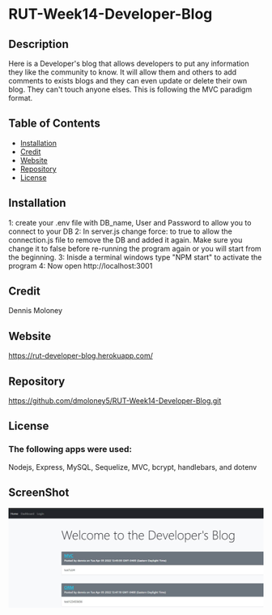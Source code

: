# RUT-Week14-Developer-Blog
## Description
 Here is a Developer's blog that allows developers to put any information they like the community to know.  It will allow them and others to add comments to exists blogs and they can even update or delete their own blog.  They can't touch anyone elses.  This is following the MVC paradigm format.  

  
  ## Table of Contents
  * [Installation](#installation)
  * [Credit](#credit)
  * [Website](#Website)
  * [Repository](#Repository)
  * [License](#License)
  
  ## Installation
  1: create your .env file with DB_name, User and Password to allow you to connect to your DB
  2: In server.js change force: to true to allow the connection.js file to remove the DB and added it again.  Make sure you change it to false before     re-running the program again or you will start from the beginning.
  3: Inisde a terminal windows type "NPM start" to activate the program
  4: Now open http://localhost:3001

  ## Credit
  Dennis Moloney

  ## Website
  https://rut-developer-blog.herokuapp.com/

  ## Repository
  https://github.com/dmoloney5/RUT-Week14-Developer-Blog.git

  ## License
  ### The following apps were used: 
  Nodejs, Express, MySQL, Sequelize, MVC, bcrypt, handlebars, and dotenv
  
   ## ScreenShot
  ![screenshot](https://github.com/dmoloney5/RUT-Week14-Developer-Blog/blob/develop/images/Developer's%20Blog.jpg)
